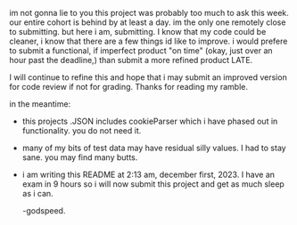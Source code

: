 im not gonna lie to you
this project was probably too much to ask this week.
our entire cohort is behind by at least a day. 
im the only one remotely close to submitting.
but here i am, submitting. I know that my code could be cleaner,
i know that there are a few things id like to improve.
i would prefere to submit a functional, if imperfect product "on time" 
(okay, just over an hour past the deadline,) than submit a more refined product LATE.

I will continue to refine this and hope that i may submit an improved version for code review
if not for grading. Thanks for reading my ramble.

in the meantime:
  - this projects .JSON includes cookieParser which i have phased out in functionality. you do 
    not need it. 
  - many of my bits of test data may have residual silly values. I had to stay sane.
    you may find many butts. 
  - i am writing this README at 2:13 am, december first, 2023. I have an exam in 9 hours so 
    i will now submit this project and get as much sleep as i can. 

    -godspeed. 